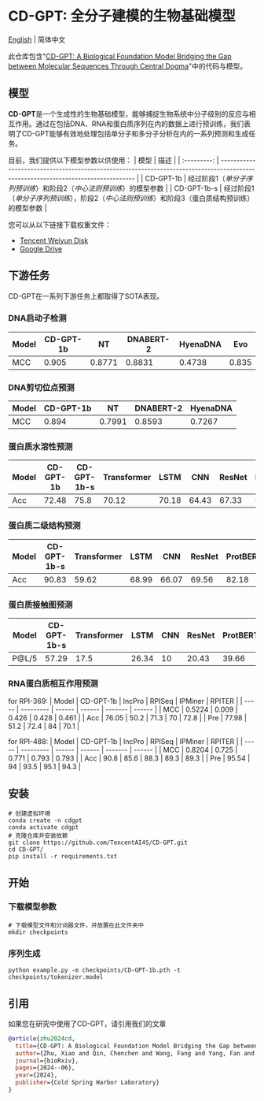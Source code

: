 # CD-GPT: 全分子建模的生物基础模型

[English](./README.md) | 简体中文

此仓库包含"[CD-GPT: A Biological Foundation Model Bridging the Gap between Molecular Sequences Through Central Dogma](https://www.biorxiv.org/content/10.1101/2024.06.24.600337v1.article-info)"中的代码与模型。

## 模型

**CD-GPT**是一个生成性的生物基础模型，能够捕捉生物系统中分子级别的反应与相互作用。通过在包括DNA、RNA和蛋白质序列在内的数据上进行预训练，我们表明了CD-GPT能够有效地处理包括单分子和多分子分析在内的一系列预测和生成任务。


目前，我们提供以下模型参数以供使用：
| 模型 | 描述                                                                                                                       |
| :---------: | --------------------------------------------------------------------------------------------------------------------------------- |
|  CD-GPT-1b  | 经过阶段1（_单分子序列预训练_）和阶段2（_中心法则预训练_）的模型参数                                      |
| CD-GPT-1b-s | 经过阶段1（_单分子序列预训练_），阶段2（_中心法则预训练_）和阶段3（蛋白质结构预训练）的模型参数 |

您可以从以下链接下载权重文件：
* [Tencent Weiyun Disk](https://share.weiyun.com/LpRbEEH4)
* [Google Drive](https://drive.google.com/drive/folders/1ZqelImiYMpmHhTrBGz7Tm8vFoWF32-pJ?usp=drive_link)

## 下游任务

CD-GPT在一系列下游任务上都取得了SOTA表现。

### DNA启动子检测

| Model | CD-GPT-1b | NT     | DNABERT-2 | HyenaDNA | Evo   |
| ----- | --------- | ------ | --------- | -------- | ----- |
| MCC   | 0.905     | 0.8771 | 0.8831    | 0.4738   | 0.835 |

### DNA剪切位点预测

| Model | CD-GPT-1b | NT     | DNABERT-2 | HyenaDNA |
| ----- | --------- | ------ | --------- | -------- |
| MCC   | 0.894     | 0.7991 | 0.8593    | 0.7267   |

### 蛋白质水溶性预测

| Model | CD-GPT-1b | CD-GPT-1b-s | Transformer | LSTM  | CNN   | ResNet | ProtBERT | ESM   |
| ----- | --------- | ----------- | ----------- | ----- | ----- | ------ | -------- | ----- |
| Acc   | 72.48     | 75.8        | 70.12       | 70.18 | 64.43 | 67.33  | 68.15    | 70.23 |

### 蛋白质二级结构预测


| Model | CD-GPT-1b-s | Transformer | LSTM  | CNN   | ResNet | ProtBERT | ESM   |
| ----- | ----------- | ----------- | ----- | ----- | ------ | -------- | ----- |
| Acc   | 90.83       | 59.62       | 68.99 | 66.07 | 69.56  | 82.18    | 82.73 |

### 蛋白质接触图预测

| Model | CD-GPT-1b-s | Transformer | LSTM  | CNN | ResNet | ProtBERT | ESM   |
| ----- | ----------- | ----------- | ----- | --- | ------ | -------- | ----- |
| P@L/5  | 57.29       | 17.5        | 26.34 | 10  | 20.43  | 39.66    | 45.78 |

### RNA蛋白质相互作用预测

for RPI-369:
| Model | CD-GPT-1b | lncPro | RPISeq | IPMiner | RPITER |
| ----- | --------- | ------ | ------ | ------- | ------ |
| MCC   | 0.5224    | 0.009  | 0.426  | 0.428   | 0.461  |
| Acc   | 76.05     | 50.2   | 71.3   | 70      | 72.8   |
| Pre   | 77.98     | 51.2   | 72.4   | 84      | 70.1   |

for RPI-488:
| Model | CD-GPT-1b | lncPro | RPISeq | IPMiner | RPITER |
| ----- | --------- | ------ | ------ | ------- | ------ |
| MCC   | 0.8204    | 0.725  | 0.771  | 0.793   | 0.793  |
| Acc   | 90.8      | 85.6   | 88.3   | 89.3    | 89.3   |
| Pre   | 95.54     | 94     | 93.5   | 95.1    | 94.3   |
## 安装
```shell
# 创建虚拟环境
conda create -n cdgpt
conda activate cdgpt
# 克隆仓库并安装依赖
git clone https://github.com/TencentAI4S/CD-GPT.git
cd CD-GPT/
pip install -r requirements.txt
```

## 开始
### 下载模型参数
```shell
# 下载模型文件和分词器文件，并放置在此文件夹中
mkdir checkpoints
```
### 序列生成
```shell
python example.py -m checkpoints/CD-GPT-1b.pth -t checkpoints/tokenizer.model
```

## 引用
如果您在研究中使用了CD-GPT，请引用我们的文章

```BibTeX
@article{zhu2024cd,
  title={CD-GPT: A Biological Foundation Model Bridging the Gap between Molecular Sequences Through Central Dogma},
  author={Zhu, Xiao and Qin, Chenchen and Wang, Fang and Yang, Fan and He, Bing and Zhao, Yu and Yao, Jianhua},
  journal={bioRxiv},
  pages={2024--06},
  year={2024},
  publisher={Cold Spring Harbor Laboratory}
}
```